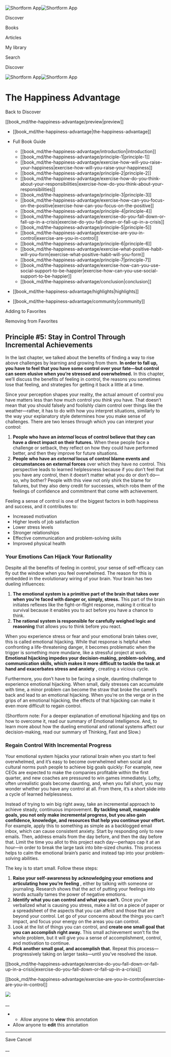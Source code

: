 ![Shortform App](/img/logo.36a2399e.svg)![Shortform App](/img/logo-dark.70c1b072.svg)

Discover

Books

Articles

My library

Search

Discover

![Shortform App](/img/logo.36a2399e.svg)![Shortform App](/img/logo-dark.70c1b072.svg)

# The Happiness Advantage

Back to Discover

[[book_md/the-happiness-advantage/preview|preview]]

  * [[book_md/the-happiness-advantage|the-happiness-advantage]]
  * Full Book Guide

    * [[book_md/the-happiness-advantage/introduction|introduction]]
    * [[book_md/the-happiness-advantage/principle-1|principle-1]]
    * [[book_md/the-happiness-advantage/exercise-how-will-you-raise-your-happiness|exercise-how-will-you-raise-your-happiness]]
    * [[book_md/the-happiness-advantage/principle-2|principle-2]]
    * [[book_md/the-happiness-advantage/exercise-how-do-you-think-about-your-responsibilities|exercise-how-do-you-think-about-your-responsibilities]]
    * [[book_md/the-happiness-advantage/principle-3|principle-3]]
    * [[book_md/the-happiness-advantage/exercise-how-can-you-focus-on-the-positive|exercise-how-can-you-focus-on-the-positive]]
    * [[book_md/the-happiness-advantage/principle-4|principle-4]]
    * [[book_md/the-happiness-advantage/exercise-do-you-fall-down-or-fall-up-in-a-crisis|exercise-do-you-fall-down-or-fall-up-in-a-crisis]]
    * [[book_md/the-happiness-advantage/principle-5|principle-5]]
    * [[book_md/the-happiness-advantage/exercise-are-you-in-control|exercise-are-you-in-control]]
    * [[book_md/the-happiness-advantage/principle-6|principle-6]]
    * [[book_md/the-happiness-advantage/exercise-what-positive-habit-will-you-form|exercise-what-positive-habit-will-you-form]]
    * [[book_md/the-happiness-advantage/principle-7|principle-7]]
    * [[book_md/the-happiness-advantage/exercise-how-can-you-use-social-support-to-be-happier|exercise-how-can-you-use-social-support-to-be-happier]]
    * [[book_md/the-happiness-advantage/conclusion|conclusion]]
  * [[book_md/the-happiness-advantage/highlights|highlights]]
  * [[book_md/the-happiness-advantage/community|community]]



Adding to Favorites 

Removing from Favorites 

## Principle #5: Stay in Control Through Incremental Achievements

In the last chapter, we talked about the benefits of finding a way to rise above challenges by learning and growing from them. **In order to fall up, you have to feel that you have some control over your fate—but control can seem elusive when you’re stressed and overwhelmed.** In this chapter, we’ll discuss the benefits of feeling in control, the reasons you sometimes lose that feeling, and strategies for getting it back a little at a time.

Since your perception shapes your reality, the actual amount of control you have matters less than how much control you _think_ you have. That doesn’t mean that you should falsely and foolishly claim control over things like the weather—rather, it has to do with how you interpret situations, similarly to the way your explanatory style determines how you make sense of challenges. There are two lenses through which you can interpret your control:

  1. **People who have an _internal_ locus of control believe that they can have a direct impact on their futures.** When these people face a challenge or setback, they reflect on how they could have performed better, and then they improve for future situations. 
  2. **People who have an _external_ locus of control blame events and circumstances on external forces** over which they have no control. This perspective leads to learned helplessness because if you don’t feel that you have any control, then it doesn’t matter what you do or don’t do—so, why bother? People with this view not only shirk the blame for failures, but they also deny credit for successes, which robs them of the feelings of confidence and commitment that come with achievement. 



Feeling a sense of control is one of the biggest factors in both happiness and success, and it contributes to:

  * Increased motivation
  * Higher levels of job satisfaction 
  * Lower stress levels
  * Stronger relationships
  * Effective communication and problem-solving skills
  * Improved physical health



### Your Emotions Can Hijack Your Rationality

Despite all the benefits of feeling in control, your sense of self-efficacy can fly out the window when you feel overwhelmed. The reason for this is embedded in the evolutionary wiring of your brain. Your brain has two dueling influences:

  1. **The emotional system is a primitive part of the brain that takes over when you’re faced with danger or, simply, stress.** This part of the brain initiates reflexes like the fight-or-flight response, making it critical to survival because it enables you to act before you have a chance to think.
  2. **The rational system is responsible for carefully weighed logic and reasoning** that allows you to think before you react.



When you experience stress or fear and your emotional brain takes over, this is called emotional hijacking. While that response is helpful when confronting a life-threatening danger, it becomes problematic when the trigger is something more mundane, like a stressful project at work. **Emotional hijacking impedes your decision-making, problem-solving, and communication skills, which makes it more difficult to tackle the task at hand and exacerbates stress and anxiety** , creating a vicious cycle.

Furthermore, you don’t have to be facing a single, daunting challenge to experience emotional hijacking. When small, daily stresses can accumulate with time, a minor problem can become the straw that broke the camel’s back and lead to an emotional hijacking. When you’re on the verge or in the grips of an emotional hijacking, the effects of that hijacking can make it even more difficult to regain control.

(Shortform note: For a deeper explanation of emotional hijacking and tips on how to overcome it, read our summary of Emotional Intelligence. And, to learn more about how the dueling emotional and rational systems affect our decision-making, read our summary of Thinking, Fast and Slow.)

### Regain Control With Incremental Progress

Your emotional system hijacks your rational brain when you start to feel overwhelmed, and it’s easy to become overwhelmed when social and cultural norms push people to achieve big goals quickly: For example, new CEOs are expected to make the companies profitable within the first quarter, and new coaches are pressured to win games immediately. Lofty, often unrealistic goals become daunting, and, when you fall short, you may wonder whether you have any control at all. From there, it’s a short slide into a cycle of learned helplessness.

Instead of trying to win big right away, take an incremental approach to achieve steady, continuous improvement. **By tackling small, manageable goals, you not only make incremental progress, but you also gain confidence, knowledge, and resources that help you continue your effort.** For example, apply this to something as simple as a backlogged email inbox, which can cause consistent anxiety. Start by responding only to new emails. Then, address emails from the day before, and then the day before that. Limit the time you allot to this project each day—perhaps cap it at an hour—in order to break the large task into bite-sized chunks. This process helps to calm the emotional brain’s panic and instead tap into your problem-solving abilities.

The key is to start small. Follow these steps:

  1. **Raise your self-awareness by acknowledging your emotions and articulating how you’re feeling** , either by talking with someone or journaling. Research shows that the act of putting your feelings into words actually tames the power of negative emotions. 
  2. **Identify what you can control and what you can’t.** Once you’ve verbalized what is causing you stress, make a list on a piece of paper or a spreadsheet of the aspects that you can affect and those that are beyond your control. Let go of your concerns about the things you can’t impact, and focus your energy on the areas you can control. 
  3. Look at the list of things you can control, and **create one small goal that you can accomplish right away.** This small achievement won’t fix the whole problem, but it will give you a sense of accomplishment, control, and motivation to continue. 
  4. **Pick another small goal, and accomplish that.** Repeat this process—progressively taking on larger tasks—until you’ve resolved the issue. 



[[book_md/the-happiness-advantage/exercise-do-you-fall-down-or-fall-up-in-a-crisis|exercise-do-you-fall-down-or-fall-up-in-a-crisis]]

[[book_md/the-happiness-advantage/exercise-are-you-in-control|exercise-are-you-in-control]]

![](https://bat.bing.com/action/0?ti=56018282&Ver=2&mid=ceb072f9-5681-411b-8de8-9b01f192d419&sid=1711133063fa11eebdec89a8b8ae3bbc&vid=171147a063fa11eea7440fcfeb230d96&vids=0&msclkid=N&pi=0&lg=en-US&sw=800&sh=600&sc=24&nwd=1&tl=Shortform%20%7C%20Book&p=https%3A%2F%2Fwww.shortform.com%2Fapp%2Fbook%2Fthe-happiness-advantage%2Fprinciple-5&r=&lt=382&evt=pageLoad&sv=1&rn=46110)

__

  *   * Allow anyone to **view** this annotation
  * Allow anyone to **edit** this annotation



* * *

Save Cancel

__



